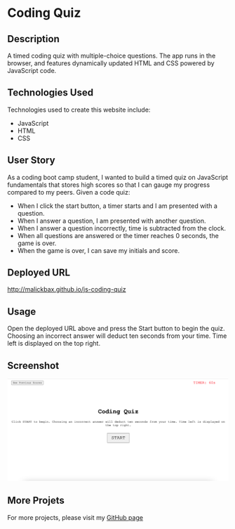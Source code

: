 # Coding Quiz
## Description
A timed coding quiz with multiple-choice questions. The app runs in the browser, and features dynamically updated HTML and CSS powered by JavaScript code.

## Technologies Used
Technologies used to create this website include: 
- JavaScript
- HTML
- CSS

## User Story
As a coding boot camp student, I wanted to build a timed quiz on JavaScript fundamentals that stores high scores so that I can gauge my progress compared to my peers. Given a code quiz: 

- When I click the start button, a timer starts and I am presented with a question.
- When I answer a question, I am presented with another question.
- When I answer a question incorrectly, time is subtracted from the clock.
- When all questions are answered or the timer reaches 0 seconds, the game is over.
- When the game is over, I can save my initials and score.

## Deployed URL 
http://malickbax.github.io/js-coding-quiz

## Usage
Open the deployed URL above and press the Start button to begin the quiz. Choosing an incorrect answer will deduct ten seconds from your time. Time left is displayed on the top right.

## Screenshot
![Screenshot](/assets/img/Screenshot.png)

## More Projets
For more projects, please visit my [GitHub page](https://github.com/malickbax)
